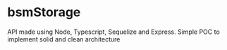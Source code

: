 # bsmStorage
API made using Node, Typescript, Sequelize and Express. Simple POC to implement solid and clean architecture
